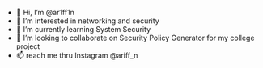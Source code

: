 - 👋 Hi, I’m @ar1ff1n
- 👀 I’m interested in networking and security
- 🌱 I’m currently learning System Security
- 💞️ I’m looking to collaborate on Security Policy Generator for my college project
- 📫 reach me thru Instagram @ariff_n

<!---
ar1ff1n/ar1ff1n is a ✨ special ✨ repository because its `README.md` (this file) appears on your GitHub profile.
You can click the Preview link to take a look at your changes.
--->
